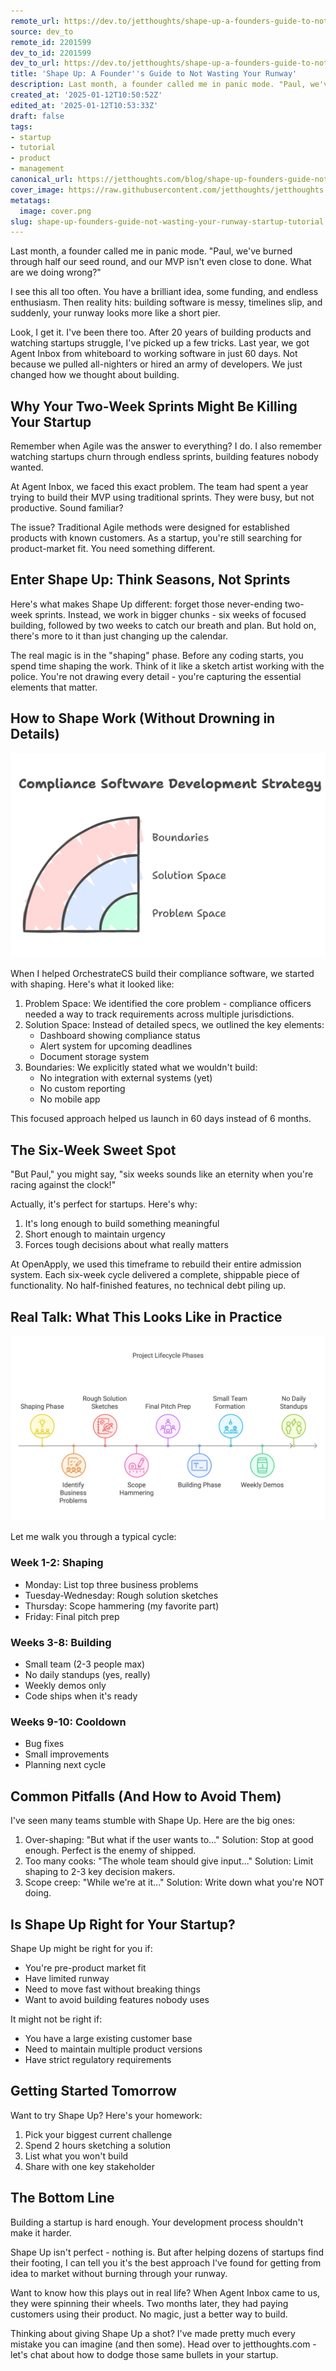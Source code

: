 ```yaml
---
remote_url: https://dev.to/jetthoughts/shape-up-a-founders-guide-to-not-wasting-your-runway-9kk
source: dev_to
remote_id: 2201599
dev_to_id: 2201599
dev_to_url: https://dev.to/jetthoughts/shape-up-a-founders-guide-to-not-wasting-your-runway-9kk
title: 'Shape Up: A Founder''s Guide to Not Wasting Your Runway'
description: Last month, a founder called me in panic mode. "Paul, we've burned through half our seed round, and...
created_at: '2025-01-12T10:50:52Z'
edited_at: '2025-01-12T10:53:33Z'
draft: false
tags:
- startup
- tutorial
- product
- management
canonical_url: https://jetthoughts.com/blog/shape-up-founders-guide-not-wasting-your-runway-startup-tutorial/
cover_image: https://raw.githubusercontent.com/jetthoughts/jetthoughts.github.io/master/content/blog/shape-up-founders-guide-not-wasting-your-runway-startup-tutorial/cover.png
metatags:
  image: cover.png
slug: shape-up-founders-guide-not-wasting-your-runway-startup-tutorial
---
```

Last month, a founder called me in panic mode. "Paul, we've burned through half our seed round, and our MVP isn't even close to done. What are we doing wrong?"

I see this all too often. You have a brilliant idea, some funding, and endless enthusiasm. Then reality hits: building software is messy, timelines slip, and suddenly, your runway looks more like a short pier.

Look, I get it. I've been there too. After 20 years of building products and watching startups struggle, I've picked up a few tricks. Last year, we got Agent Inbox from whiteboard to working software in just 60 days. Not because we pulled all-nighters or hired an army of developers. We just changed how we thought about building.

## Why Your Two-Week Sprints Might Be Killing Your Startup

Remember when Agile was the answer to everything? I do. I also remember watching startups churn through endless sprints, building features nobody wanted.

At Agent Inbox, we faced this exact problem. The team had spent a year trying to build their MVP using traditional sprints. They were busy, but not productive. Sound familiar?

The issue? Traditional Agile methods were designed for established products with known customers. As a startup, you're still searching for product-market fit. You need something different.

## Enter Shape Up: Think Seasons, Not Sprints

Here's what makes Shape Up different: forget those never-ending two-week sprints. Instead, we work in bigger chunks - six weeks of focused building, followed by two weeks to catch our breath and plan. But hold on, there's more to it than just changing up the calendar.

The real magic is in the "shaping" phase. Before any coding starts, you spend time shaping the work. Think of it like a sketch artist working with the police. You're not drawing every detail - you're capturing the essential elements that matter.

## How to Shape Work (Without Drowning in Details)

![circles of the shape work stages](file_0.png)

When I helped OrchestrateCS build their compliance software, we started with shaping. Here's what it looked like:

1. Problem Space: We identified the core problem - compliance officers needed a way to track requirements across multiple jurisdictions.
1. Solution Space: Instead of detailed specs, we outlined the key elements:
   - Dashboard showing compliance status
   - Alert system for upcoming deadlines
   - Document storage system
1. Boundaries: We explicitly stated what we wouldn't build:
   - No integration with external systems (yet)
   - No custom reporting
   - No mobile app

This focused approach helped us launch in 60 days instead of 6 months.

## The Six-Week Sweet Spot

"But Paul," you might say, "six weeks sounds like an eternity when you're racing against the clock!"

Actually, it's perfect for startups. Here's why:

1. It's long enough to build something meaningful
2. Short enough to maintain urgency
3. Forces tough decisions about what really matters

At OpenApply, we used this timeframe to rebuild their entire admission system. Each six-week cycle delivered a complete, shippable piece of functionality. No half-finished features, no technical debt piling up.

## Real Talk: What This Looks Like in Practice


![shapeup cycles time line](file_1.png)

Let me walk you through a typical cycle:

### Week 1-2: Shaping
- Monday: List top three business problems
- Tuesday-Wednesday: Rough solution sketches
- Thursday: Scope hammering (my favorite part)
- Friday: Final pitch prep

### Weeks 3-8: Building
- Small team (2-3 people max)
- No daily standups (yes, really)
- Weekly demos only
- Code ships when it's ready

### Weeks 9-10: Cooldown
- Bug fixes
- Small improvements
- Planning next cycle

## Common Pitfalls (And How to Avoid Them)

I've seen many teams stumble with Shape Up. Here are the big ones:

1. Over-shaping: "But what if the user wants to..."
   Solution: Stop at good enough. Perfect is the enemy of shipped.
2. Too many cooks: "The whole team should give input..."
   Solution: Limit shaping to 2-3 key decision makers.
3. Scope creep: "While we're at it..."
   Solution: Write down what you're NOT doing.

## Is Shape Up Right for Your Startup?

Shape Up might be right for you if:
- You're pre-product market fit
- Have limited runway
- Need to move fast without breaking things
- Want to avoid building features nobody uses

It might not be right if:
- You have a large existing customer base
- Need to maintain multiple product versions
- Have strict regulatory requirements

## Getting Started Tomorrow

Want to try Shape Up? Here's your homework:

1. Pick your biggest current challenge
2. Spend 2 hours sketching a solution
3. List what you won't build
4. Share with one key stakeholder

## The Bottom Line

Building a startup is hard enough. Your development process shouldn't make it harder.

Shape Up isn't perfect - nothing is. But after helping dozens of startups find their footing, I can tell you it's the best approach I've found for getting from idea to market without burning through your runway.

Want to know how this plays out in real life? When Agent Inbox came to us, they were spinning their wheels. Two months later, they had paying customers using their product. No magic, just a better way to build.

Thinking about giving Shape Up a shot? I've made pretty much every mistake you can imagine (and then some). Head over to jetthoughts.com - let's chat about how to dodge those same bullets in your startup.


